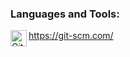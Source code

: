 ### Languages ​​and Tools:
https://git-scm.com/
<img align="left" alt="Git" width="26px" src="https://raw.githubusercontent.com/jmnote/z-icons/master/svg/git.svg" />
